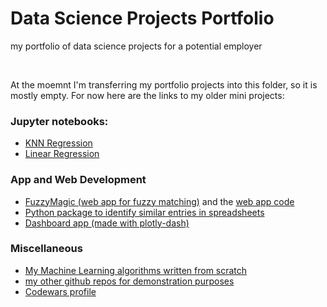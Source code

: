 # Data Science Projects Portfolio
my portfolio of data science projects for a potential employer

<br>

At the moemnt I'm transferring my portfolio projects into this folder, so it is mostly empty.
For now here are the links to my older mini projects:

### Jupyter notebooks: 
- [KNN Regression](https://github.com/leztien/portfolio-project-knn-regression)
- [Linear Regression](https://github.com/leztien/portfolio-project-linear-regression-for-price-prediction)

### App and Web Development
- [FuzzyMagic (web app for fuzzy matching)](http://www.fuzzymagic.eu/) and the [web app code](https://github.com/leztien/FuzzyMagic)
- [Python package to identify similar entries in spreadsheets](https://github.com/leztien/FuzzyMagic/tree/main/fuzzyspreadsheets)
- [Dashboard app (made with plotly-dash)](https://github.com/leztien/plotly-dashboard)

### Miscellaneous
- [My Machine Learning algorithms written from scratch](https://github.com/leztien/machine_learning_algorithms)
- [my other github repos for demonstration purposes](https://github.com/leztien)
- [Codewars profile](https://www.codewars.com/users/leztien)
